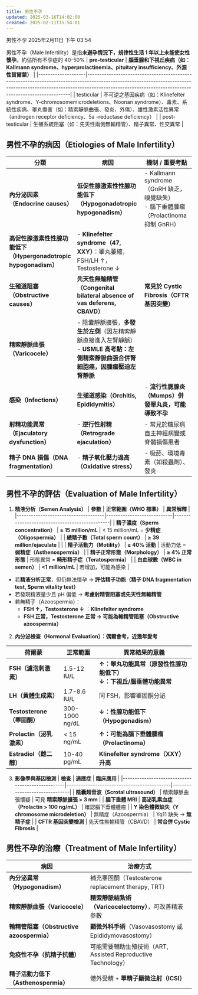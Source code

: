 ```yaml
---
title: 男性不孕
updated: 2025-03-16T14:02:08
created: 2025-02-11T15:54:01
---
```


男性不孕
2025年2月11日
下午 03:54

男性不孕（Male Infertility）是指**未避孕情況下，規律性生活 1 年以上未能使女性懷孕**。約佔所有不孕症的 40-50%
| **pre-testicular** | **腦垂腺和下視丘疾病（如：Kallmann syndrome、hyperprolactinemia、pituitary insufficiency、外源性賀爾蒙）**                                                                                                                        |
|--------------------|-----------------------------------------------------------------------------------------------------------------------------------------------------------------------------------------------------------------------------------|
| testicular         | 不可逆之基因疾病（如：Klinefelter syndrome、Y-chromosomemicrodeletions、Noonan syndrome）、毒素、系統性疾病、睪丸傷害（如：精索靜脈曲張、發炎、外傷）、雄性激素活性異常（androgen receptor deficiency、5a -reductase deficiency） |
| post-testicular    | 生殖系統阻塞（如：先天性兩側無輸精管）、精子異常、性交異常                                                                                                                                                                        |

## 男性不孕的病因（Etiologies of Male Infertility）
<table>
<colgroup>
<col style="width: 34%" />
<col style="width: 37%" />
<col style="width: 28%" />
</colgroup>
<thead>
<tr class="header">
<th><strong>分類</strong></th>
<th><strong>病因</strong></th>
<th><strong>機制 / 重要考點</strong></th>
</tr>
</thead>
<tbody>
<tr class="odd">
<td><strong>內分泌因素（Endocrine causes）</strong></td>
<td><strong>低促性腺激素性性腺功能低下（Hypogonadotropic hypogonadism）</strong></td>
<td>- Kallmann syndrome（GnRH 缺乏，嗅覺缺失）<br />
- 腦下垂體腫瘤（Prolactinoma 抑制 GnRH）</td>
</tr>
<tr class="even">
<td><strong>高促性腺激素性性腺功能低下（Hypergonadotropic hypogonadism）</strong></td>
<td>- <strong>Klinefelter syndrome（47, XXY）</strong>：睪丸萎縮，FSH/LH ↑，Testosterone ↓</td>
<td></td>
</tr>
<tr class="odd">
<td><strong>生殖道阻塞（Obstructive causes）</strong></td>
<td><strong>先天性無輸精管（Congenital bilateral absence of vas deferens, CBAVD）</strong></td>
<td><strong>常見於 Cystic Fibrosis（CFTR 基因突變）</strong></td>
</tr>
<tr class="even">
<td><strong>精索靜脈曲張（Varicocele）</strong></td>
<td>- 陰囊靜脈擴張，<strong>多發生於左側</strong>（因左精索靜脈直接進入左腎靜脈）<br />
- <strong>USMLE 高考點：左側精索靜脈曲張合併腎細胞癌，因腫瘤壓迫左腎靜脈</strong></td>
<td></td>
</tr>
<tr class="odd">
<td><strong>感染（Infections）</strong></td>
<td><strong>生殖道感染（Orchitis, Epididymitis）</strong></td>
<td>- <strong>流行性腮腺炎（Mumps）併發睪丸炎，可能導致不孕</strong></td>
</tr>
<tr class="even">
<td><strong>射精功能異常（Ejaculatory dysfunction）</strong></td>
<td>- <strong>逆行性射精（Retrograde ejaculation）</strong></td>
<td>- 常見於糖尿病自主神經病變或脊髓損傷患者</td>
</tr>
<tr class="odd">
<td><strong>精子 DNA 損傷（DNA fragmentation）</strong></td>
<td>- <strong>精子氧化壓力過高（Oxidative stress）</strong></td>
<td>- 吸菸、環境毒素（如殺蟲劑）、發炎</td>
</tr>
</tbody>
</table>

## 男性不孕的評估（Evaluation of Male Infertility）
1.  **精液分析（Semen Analysis）**
| **參數**                            | **正常範圍（WHO 標準）**   | **異常解釋**                                  |
|-------------------------------------|----------------------------|-----------------------------------------------|
| **精子濃度（Sperm concentration）** | **≥ 15 million/mL**        | \< 15 million/mL = **少精症（Oligospermia）** |
| **總精子數（Total sperm count）**   | **≥ 39 million/ejaculate** |                                              |
| **精子活動力（Motility）**          | **≥ 40% 活動**             | 活動力低 = **弱精症（Asthenospermia）**       |
| **精子正常形態（Morphology）**      | **≥ 4% 正常形態**          | 形態異常 = **畸形精子症（Teratospermia）**    |
| **白血球數（WBC in semen）**        | **\<1 million/mL**         | 若增加，可能為感染                            |

- 若**精液分析正常**，但仍無法懷孕 → **評估精子功能（精子 DNA fragmentation test, Sperm vitality test）**
- 若發現精液量少且 pH 偏低 → **考慮射精管阻塞或先天性無輸精管**
- 若無精子（Azoospermia）：
  - **FSH ↑，Testosterone ↓** ：**Klinefelter syndrome**
  - **FSH 正常，Testosterone 正常 → 可能為輸精管阻塞（Obstructive azoospermia）**

2.  **內分泌檢查（Hormonal Evaluation）：偶爾會考，近幾年愛考**
<table>
<colgroup>
<col style="width: 29%" />
<col style="width: 19%" />
<col style="width: 51%" />
</colgroup>
<thead>
<tr class="header">
<th><strong>荷爾蒙</strong></th>
<th><strong>正常範圍</strong></th>
<th><strong>異常結果的意義</strong></th>
</tr>
</thead>
<tbody>
<tr class="odd">
<td><strong>FSH（濾泡刺激素）</strong></td>
<td>1.5-12 IU/L</td>
<td><strong>↑：睪丸功能異常（原發性性腺功能低下）</strong><br />
<strong>↓：下視丘/腦垂體功能異常</strong></td>
</tr>
<tr class="even">
<td><strong>LH（黃體生成素）</strong></td>
<td>1.7-8.6 IU/L</td>
<td>同 FSH，影響睪固酮分泌</td>
</tr>
<tr class="odd">
<td><strong>Testosterone（睪固酮）</strong></td>
<td>300-1000 ng/dL</td>
<td><strong>↓：性腺功能低下（Hypogonadism）</strong></td>
</tr>
<tr class="even">
<td><strong>Prolactin（泌乳激素）</strong></td>
<td>&lt; 15 ng/mL</td>
<td><strong>↑：可能為腦下垂體腫瘤（Prolactinoma）</strong></td>
</tr>
<tr class="odd">
<td><strong>Estradiol（雌二醇）</strong></td>
<td>10-40 pg/mL</td>
<td><strong>Klinefelter syndrome（XXY）升高</strong></td>
</tr>
</tbody>
</table>

3.  **影像學與基因檢測**
| **檢查**                                         | **適應症**                                 | **臨床應用**                  |
|--------------------------------------------------|--------------------------------------------|-------------------------------|
| **陰囊超音波（Scrotal ultrasound）**             | 精索靜脈曲張懷疑                           | 可見 **精索靜脈擴張 \> 3 mm** |
| **腦下垂體 MRI**                                 | **高泌乳素血症（Prolactin \> 100 ng/mL）** | 確認腦下垂體腫瘤              |
| **Y 染色體微缺失（Y chromosome microdeletion）** | 無精症（Azoospermia）                      | Yq11 缺失 → **無精子症**      |
| **CFTR 基因突變檢測**                            | 先天性無輸精管（CBAVD）                    | **常合併 Cystic Fibrosis**    |

## 男性不孕的治療（Treatment of Male Infertility）
| **病因**                                  | **治療方式**                                                  |
|-------------------------------------------|---------------------------------------------------------------|
| **內分泌異常（Hypogonadism）**            | 補充睪固酮（Testosterone replacement therapy, TRT）           |
| **精索靜脈曲張（Varicocele）**            | **精索靜脈結紮術（Varicocelectomy）**，可改善精液參數         |
| **輸精管阻塞（Obstructive azoospermia）** | **顯微外科手術**（Vasovasostomy 或 Epididymovasostomy）       |
| **免疫性不孕（抗精子抗體）**              | 可能需要輔助生殖技術（ART, Assisted Reproductive Technology） |
| **精子活動力低下（Asthenospermia）**      | 體外受精 + **單精子顯微注射（ICSI）**                         |

